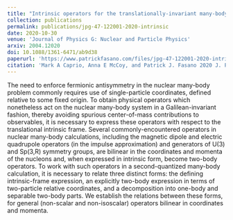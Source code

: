 ```yaml
---
title: "Intrinsic operators for the translationally-invariant many-body problem"
collection: publications
permalink: publications/jpg-47-122001-2020-intrinsic
date: 2020-10-30
venue: 'Journal of Physics G: Nuclear and Particle Physics'
arxiv: 2004.12020
doi: 10.1088/1361-6471/ab9d38
paperurl: 'https://www.patrickfasano.com/files/jpg-47-122001-2020-intrinsic_PREPRINT.pdf'
citation: 'Mark A Caprio, Anna E McCoy, and Patrick J. Fasano 2020 J. Phys. G: Nucl. Part. Phys. 47 122001'
---
```

The need to enforce fermionic antisymmetry in the nuclear many-body problem commonly requires use of single-particle coordinates, defined relative to some fixed origin. To obtain physical operators which nonetheless act on the nuclear many-body system in a Galilean-invariant fashion, thereby avoiding spurious center-of-mass contributions to observables, it is necessary to express these operators with respect to the translational intrinsic frame. Several commonly-encountered operators in nuclear many-body calculations, including the magnetic dipole and electric quadrupole operators (in the impulse approximation) and generators of U(3) and Sp(3,R) symmetry groups, are bilinear in the coordinates and momenta of the nucleons and, when expressed in intrinsic form, become two-body operators. To work with such operators in a second-quantized many-body calculation, it is necessary to relate three distinct forms: the defining intrinsic-frame expression, an explicitly two-body expression in terms of two-particle relative coordinates, and a decomposition into one-body and separable two-body parts. We establish the relations between these forms, for general (non-scalar and non-isoscalar) operators bilinear in coordinates and momenta.
